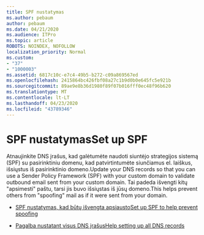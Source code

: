 ```yaml
---
title: SPF nustatymas
ms.author: pebaum
author: pebaum
ms.date: 04/21/2020
ms.audience: ITPro
ms.topic: article
ROBOTS: NOINDEX, NOFOLLOW
localization_priority: Normal
ms.custom:
- "37"
- "1000003"
ms.assetid: 6817c10c-e7c4-49b5-b272-c09a869567ed
ms.openlocfilehash: 2415864bc426fbf08a27c1b9d0b0e645fc5e921b
ms.sourcegitcommit: 89ae9e8b36d1980f89f07b016fff0ec48f96b620
ms.translationtype: MT
ms.contentlocale: lt-LT
ms.lasthandoff: 04/23/2020
ms.locfileid: "43789346"
---
```

# <a name="set-up-spf"></a><span data-ttu-id="d90e2-102">SPF nustatymas</span><span class="sxs-lookup"><span data-stu-id="d90e2-102">Set up SPF</span></span>

<span data-ttu-id="d90e2-103">Atnaujinkite DNS įrašus, kad galėtumėte naudoti siuntėjo strategijos sistemą (SPF) su pasirinktiniu domenu, kad patvirtintumėte siunčiamus el. laiškus, išsiųstus iš pasirinktinio domeno.</span><span class="sxs-lookup"><span data-stu-id="d90e2-103">Update your DNS records so that you can use a Sender Policy Framework (SPF) with your custom domain to validate outbound email sent from your custom domain.</span></span> <span data-ttu-id="d90e2-104">Tai padeda išvengti kitų "apsimesti" paštu, tarsi jis buvo išsiųstas iš jūsų domeno.</span><span class="sxs-lookup"><span data-stu-id="d90e2-104">This helps prevent others from "spoofing" mail as if it were sent from your domain.</span></span>
  
- [<span data-ttu-id="d90e2-105">SPF nustatymas, kad būtų išvengta apsiausto</span><span class="sxs-lookup"><span data-stu-id="d90e2-105">Set up SPF to help prevent spoofing</span></span>](https://docs.microsoft.com/office365/SecurityCompliance/set-up-spf-in-office-365-to-help-prevent-spoofing)

- [<span data-ttu-id="d90e2-106">Pagalba nustatant visus DNS įrašus</span><span class="sxs-lookup"><span data-stu-id="d90e2-106">Help setting up all DNS records</span></span>](https://docs.microsoft.com/office365/admin/get-help-with-domains/create-dns-records-at-any-dns-hosting-provider)
